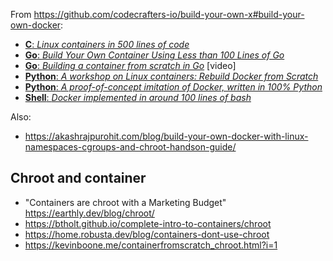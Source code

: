 From <https://github.com/codecrafters-io/build-your-own-x#build-your-own-docker>:

-   [**C**: _Linux containers in 500 lines of code_](https://blog.lizzie.io/linux-containers-in-500-loc.html)
-   [**Go**: _Build Your Own Container Using Less than 100 Lines of Go_](https://www.infoq.com/articles/build-a-container-golang)
-   [**Go**: _Building a container from scratch in Go_](https://www.youtube.com/watch?v=8fi7uSYlOdc) [video]
-   [**Python**: _A workshop on Linux containers: Rebuild Docker from Scratch_](https://github.com/Fewbytes/rubber-docker)
-   [**Python**: _A proof-of-concept imitation of Docker, written in 100% Python_](https://github.com/tonybaloney/mocker)
-   [**Shell**: _Docker implemented in around 100 lines of bash_](https://github.com/p8952/bocker)

Also:

- https://akashrajpurohit.com/blog/build-your-own-docker-with-linux-namespaces-cgroups-and-chroot-handson-guide/

## Chroot and container

- "Containers are chroot with a Marketing Budget" https://earthly.dev/blog/chroot/
- https://btholt.github.io/complete-intro-to-containers/chroot
- https://home.robusta.dev/blog/containers-dont-use-chroot
- https://kevinboone.me/containerfromscratch_chroot.html?i=1


